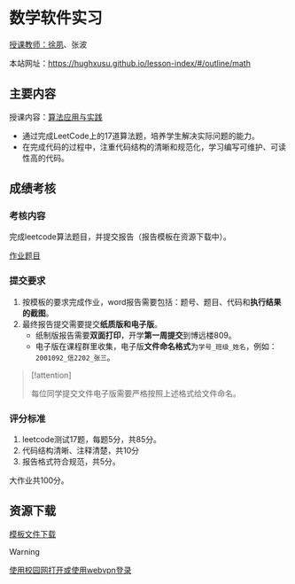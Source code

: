 # 数学软件实习

[授课教师：徐夙](https://hughxusu.github.io/lesson-index/#/c-teacher)、张波

本站网址：https://hughxusu.github.io/lesson-index/#/outline/math

## 主要内容

授课内容：[算法应用与实践](https://hughxusu.github.io/lesson-algorithm/#/) 

* 通过完成LeetCode上的17道算法题，培养学生解决实际问题的能力。
* 在完成代码的过程中，注重代码结构的清晰和规范化，学习编写可维护、可读性高的代码。

## 成绩考核

### 考核内容

完成leetcode算法题目，并提交报告（报告模板在资源下载中）。

[作业题目](/homework/leetcode)

### 提交要求

1. 按模板的要求完成作业，word报告需要包括：题号、题目、代码和**执行结果的截图**。
2. 最终报告提交需要提交**纸质版和电子版**。
   * 纸制版报告需要**双面打印**，开学**第一周提交**到博远楼809。
   * 电子版在课程群里收集，电子版**文件命名格式**为`学号_班级_姓名`，例如：`2001092_信2202_张三`。

> [!attention]
>
> 每位同学提交文件电子版需要严格按照上述格式给文件命名。

### 评分标准

1. leetcode测试17题，每题5分，共85分。
2. 代码结构清晰、注释清楚，共10分
3. 报告格式符合规范，共5分。

大作业共100分。

## 资源下载

[模板文件下载](https://resource-443.webvpn.ncut.edu.cn/asset/#/share?shareId=fa85a9a9390906d914597b96680e6aab)

> [!warning]
>
> [使用校园网打开或使用webvpn登录](https://webvpn.ncut.edu.cn/iam/login)



